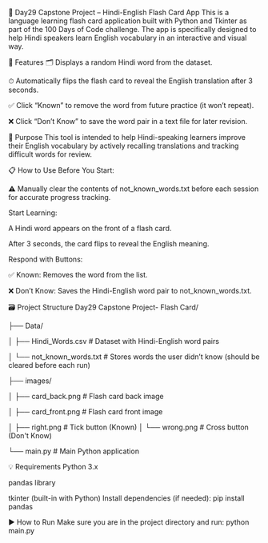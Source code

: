 🧠 Day29 Capstone Project – Hindi-English Flash Card App
This is a language learning flash card application built with Python and Tkinter as part of the 100 Days of Code challenge. The app is specifically designed to help Hindi speakers learn English vocabulary in an interactive and visual way.

🚀 Features
🗂 Displays a random Hindi word from the dataset.

⏱ Automatically flips the flash card to reveal the English translation after 3 seconds.

✅ Click “Known” to remove the word from future practice (it won’t repeat).

❌ Click “Don’t Know” to save the word pair in a text file for later revision.

🎯 Purpose
This tool is intended to help Hindi-speaking learners improve their English vocabulary by actively recalling translations and tracking difficult words for review.

📋 How to Use
Before You Start:

⚠️ Manually clear the contents of not_known_words.txt before each session for accurate progress tracking.

Start Learning:

A Hindi word appears on the front of a flash card.

After 3 seconds, the card flips to reveal the English meaning.

Respond with Buttons:

✅ Known: Removes the word from the list.

❌ Don’t Know: Saves the Hindi-English word pair to not_known_words.txt.

🗃️ Project Structure
Day29 Capstone Project- Flash Card/

├── Data/

│   ├── Hindi_Words.csv           # Dataset with Hindi-English word pairs

│   └── not_known_words.txt       # Stores words the user didn’t know (should be cleared before each run)

├── images/

│   ├── card_back.png             # Flash card back image

│   ├── card_front.png            # Flash card front image


│   ├── right.png                 # Tick button (Known)
│   └── wrong.png                 # Cross button (Don't Know)

└── main.py                       # Main Python application

💡 Requirements
Python 3.x

pandas library

tkinter (built-in with Python)
Install dependencies (if needed):
pip install pandas

▶️ How to Run
Make sure you are in the project directory and run:
python main.py




